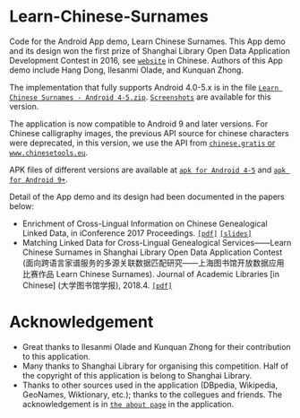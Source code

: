 # Learn-Chinese-Surnames
Code for the Android App demo, Learn Chinese Surnames. This App demo and its design won the first prize of Shanghai Library Open Data Application Development Contest in 2016, see [```website```](http://pcrc.library.sh.cn/zt/opendata/2016/) in Chinese. Authors of this App demo include Hang Dong, Ilesanmi Olade, and Kunquan Zhong.

The implementation that fully supports Android 4.0-5.x is in the file [```Learn Chinese Surnames - Android 4-5.zip```](https://github.com/acadTags/Learn-Chinese-Surnames/blob/master/Learn%20Chinese%20Surnames%20-%20Android%204-5.zip). [```Screenshots```](https://github.com/acadTags/Learn-Chinese-Surnames/tree/master/app%20screenshots) are available for this version.

The application is now compatible to Android 9 and later versions. For Chinese calligraphy images, the previous API source for chinese characters were deprecated, in this version, we use the API from [```chinese.gratis``` or ```www.chinesetools.eu```](https://chinese.gratis/).

APK files of different versions are available at [```apk for Android 4-5```](https://github.com/acadTags/Learn-Chinese-Surnames/blob/master/Learn%20Chinese%20Surnames%20-%20Android%204-5.apk) and [```apk for Android 9+```](https://github.com/acadTags/Learn-Chinese-Surnames/blob/master/Learn%20Chinese%20Surnames%20-%20Android%209%2B.apk).

Detail of the App demo and its design had been documented in the papers below:
* Enrichment of Cross-Lingual Information on Chinese Genealogical Linked Data, in iConference 2017 Proceedings. [```[pdf]```](https://www.ideals.illinois.edu/bitstream/handle/2142/98870/2pt3_Dong-Enrichment.pdf?sequence=1&isAllowed=y) [```[slides]```](https://cgi.csc.liv.ac.uk/~hang/ppt/presentation_iconf_Enrichment%20of%20Cross-Lingual%20Information%20on%20Chinese%20Genealogical%20Linked%201.pdf)
* Matching Linked Data for Cross-Lingual Genealogical Services——Learn Chinese Surnames in Shanghai Library Open Data Application Contest (面向跨语言家谱服务的多源关联数据匹配研究——上海图书馆开放数据应用比赛作品 Learn Chinese Surnames). Journal of Academic Libraries [in Chinese] (大学图书馆学报), 2018.4. [```[pdf]```](https://cgi.csc.liv.ac.uk/~hang/pdf/%E9%9D%A2%E5%90%91%E8%B7%A8%E8%AF%AD%E8%A8%80%E5%AE%B6%E8%B0%B1%E6%9C%8D%E5%8A%A1%E7%9A%84%E5%A4%9A%E6%BA%90%E5%85%B3%E8%81%94%E6%95%B0%E6%8D%AE%E5%8C%B9%E9%85%8D%E7%A0%94%E7%A9%B6-%E5%8E%9F%E7%89%88%E5%BD%A9%E5%8D%B0.pdf)

# Acknowledgement
* Great thanks to Ilesanmi Olade and Kunquan Zhong for their contribution to this application.
* Many thanks to Shanghai Library for organising this competition. Half of the copyright of this application is belong to Shanghai Library.
* Thanks to other sources used in the application (DBpedia, Wikipedia, GeoNames, Wiktionary, etc.); thanks to the collegues and friends. The acknowledgement is in [```the about page```](https://github.com/acadTags/Learn-Chinese-Surnames/blob/master/app%20screenshots/Screenshot_acknowledgement.jpg) in the application.
